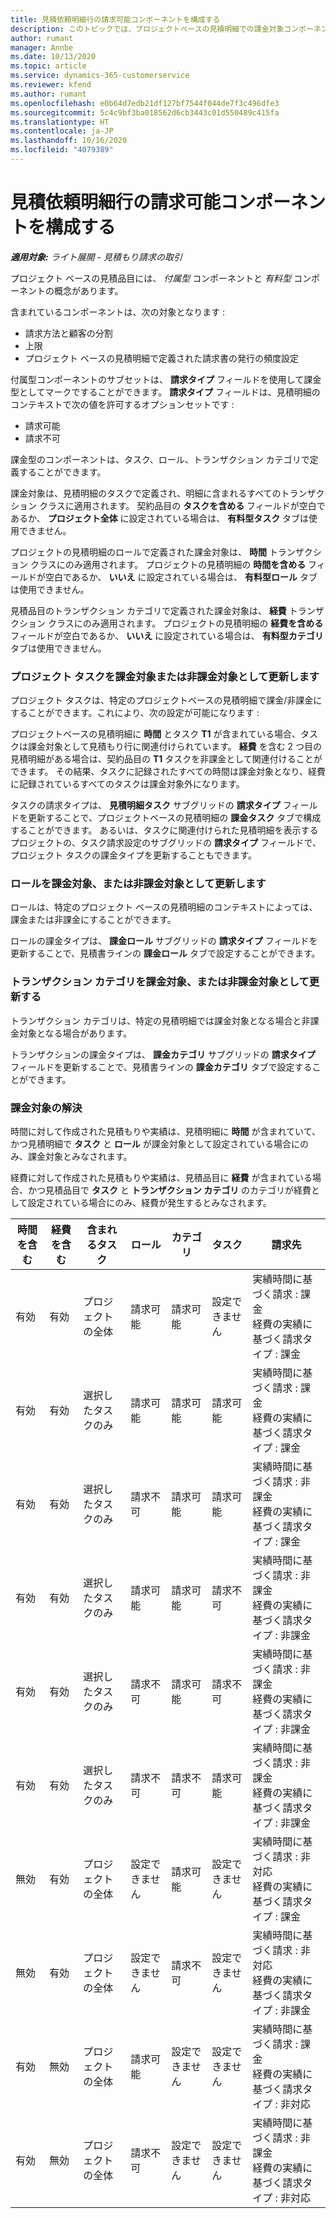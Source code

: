 ```yaml
---
title: 見積依頼明細行の請求可能コンポーネントを構成する
description: このトピックでは、プロジェクトベースの見積明細での課金対象コンポーネントと非課金対象コンポーネントの設定に関する情報を提供します。
author: rumant
manager: Annbe
ms.date: 10/13/2020
ms.topic: article
ms.service: dynamics-365-customerservice
ms.reviewer: kfend
ms.author: rumant
ms.openlocfilehash: e0b64d7edb21df127bf7544f044de7f3c496dfe3
ms.sourcegitcommit: 5c4c9bf3ba018562d6cb3443c01d550489c415fa
ms.translationtype: HT
ms.contentlocale: ja-JP
ms.lasthandoff: 10/16/2020
ms.locfileid: "4079389"
---
```

# <a name="configure-the-chargeable-components-of-a-quote-line"></a>見積依頼明細行の請求可能コンポーネントを構成する

_**適用対象:** ライト展開 - 見積もり請求の取引_

プロジェクト ベースの見積品目には、 *付属型* コンポーネントと *有料型* コンポーネントの概念があります。

含まれているコンポーネントは、次の対象となります :

  - 請求方法と顧客の分割
  - 上限 
  - プロジェクト ベースの見積明細で定義された請求書の発行の頻度設定

付属型コンポーネントのサブセットは、 **請求タイプ** フィールドを使用して課金型としてマークですることができます。 **請求タイプ** フィールドは、見積明細のコンテキストで次の値を許可するオプションセットです :

  - 請求可能
  - 請求不可

課金型のコンポーネントは、タスク、ロール、トランザクション カテゴリで定義することができます。

課金対象は、見積明細のタスクで定義され、明細に含まれるすべてのトランザクション クラスに適用されます。 契約品目の **タスクを含める** フィールドが空白であるか、 **プロジェクト全体** に設定されている場合は、 **有料型タスク** タブは使用できません。

プロジェクトの見積明細のロールで定義された課金対象は、 **時間** トランザクション クラスにのみ適用されます。 プロジェクトの見積明細の **時間を含める** フィールドが空白であるか、 **いいえ** に設定されている場合は、 **有料型ロール** タブは使用できません。

見積品目のトランザクション カテゴリで定義された課金対象は、 **経費** トランザクション クラスにのみ適用されます。 プロジェクトの見積明細の **経費を含める** フィールドが空白であるか、 **いいえ** に設定されている場合は、 **有料型カテゴリ** タブは使用できません。

### <a name="update-a-project-task-to-be-chargeable-or-non-chargeable"></a>プロジェクト タスクを課金対象または非課金対象として更新します

プロジェクト タスクは、特定のプロジェクトベースの見積明細で課金/非課金にすることができます。これにより、次の設定が可能になります :

プロジェクトベースの見積明細に **時間** とタスク **T1** が含まれている場合、タスクは課金対象として見積もり行に関連付けられています。 **経費** を含む 2 つ目の見積明細がある場合は、契約品目の **T1** タスクを非課金として関連付けることができます。 その結果、タスクに記録されたすべての時間は課金対象となり、経費に記録されているすべてのタスクは課金対象外になります。

タスクの請求タイプは、 **見積明細タスク** サブグリッドの **請求タイプ** フィールドを更新することで、プロジェクトベースの見積明細の **課金タスク** タブで構成することができます。 あるいは、タスクに関連付けられた見積明細を表示するプロジェクトの、タスク請求設定のサブグリッドの **請求タイプ** フィールドで、プロジェクト タスクの課金タイプを更新することもできます。

### <a name="update-a-role-to-be-chargeable-or-non-chargeable"></a>ロールを課金対象、または非課金対象として更新します

ロールは、特定のプロジェクト ベースの見積明細のコンテキストによっては、課金または非課金にすることができます。

ロールの課金タイプは、 **課金ロール** サブグリッドの **請求タイプ** フィールドを更新することで、見積書ラインの **課金ロール** タブで設定することができます。

### <a name="update-a-transaction-category-to-be-chargeable-or-non-chargeable"></a>トランザクション カテゴリを課金対象、または非課金対象として更新する

トランザクション カテゴリは、特定の見積明細では課金対象となる場合と非課金対象となる場合があります。

トランザクションの課金タイプは、 **課金カテゴリ** サブグリッドの **請求タイプ** フィールドを更新することで、見積書ラインの **課金カテゴリ** タブで設定することができます。

### <a name="resolve-chargeability"></a>課金対象の解決
時間に対して作成された見積もりや実績は、見積明細に **時間** が含まれていて、かつ見積明細で **タスク** と **ロール** が課金対象として設定されている場合にのみ、課金対象とみなされます。

経費に対して作成された見積もりや実績は、見積品目に **経費** が含まれている場合、かつ見積品目で **タスク** と **トランザクション カテゴリ** のカテゴリが経費として設定されている場合にのみ、経費が発生するとみなされます。

| 時間を含む | 経費を含む | 含まれるタスク | ロール | カテゴリ | タスク​ | 請求先 |
| --- | --- | --- | --- | --- | --- | --- |
| 有効 | 有効 | プロジェクトの全体 | 請求可能 | 請求可能 | 設定できません | 実績時間に基づく請求 : 課金 </br>経費の実績に基づく請求タイプ : 課金 |
| 有効 | 有効 | 選択したタスクのみ | 請求可能 | 請求可能 | 請求可能 | 実績時間に基づく請求 : 課金</br>経費の実績に基づく請求タイプ : 課金 |
| 有効 | 有効 | 選択したタスクのみ | 請求不可 | 請求可能 | 請求可能 | 実績時間に基づく請求 : 非課金</br>経費の実績に基づく請求タイプ : 課金 |
| 有効 | 有効 | 選択したタスクのみ | 請求可能 | 請求可能 | 請求不可 | 実績時間に基づく請求 : 非課金</br> 経費の実績に基づく請求タイプ : 非課金 |
| 有効 | 有効 | 選択したタスクのみ | 請求不可 | 請求可能 | 請求不可 | 実績時間に基づく請求 : 非課金</br> 経費の実績に基づく請求タイプ : 非課金 |
| 有効 | 有効 | 選択したタスクのみ | 請求不可 | 請求不可 | 請求可能 | 実績時間に基づく請求 : 非課金</br> 経費の実績に基づく請求タイプ : 非課金 |
| 無効 | 有効 | プロジェクトの全体 | 設定できません | 請求可能 | 設定できません | 実績時間に基づく請求 : 非対応 </br>経費の実績に基づく請求タイプ : 課金 |
| 無効 | 有効 | プロジェクトの全体 | 設定できません | 請求不可 | 設定できません | 実績時間に基づく請求 : 非対応 </br>経費の実績に基づく請求タイプ : 非課金 |
| 有効 | 無効 | プロジェクトの全体 | 請求可能 | 設定できません | 設定できません | 実績時間に基づく請求 : 課金</br>経費の実績に基づく請求タイプ : 非対応 |
| 有効 | 無効 | プロジェクトの全体 | 請求不可 | 設定できません | 設定できません | 実績時間に基づく請求 : 非課金 </br>経費の実績に基づく請求タイプ : 非対応 |
